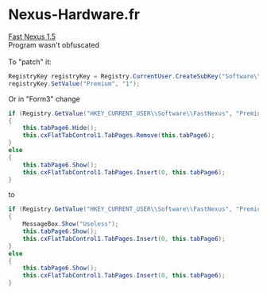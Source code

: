 # Nexus-Hardware.fr


[Fast Nexus 1.5](https://github.com/Leaked0/Nexus-Hardware.fr/tree/main/FastNexus%201.5/Files/Program)<br>Program wasn't obfuscated<br><br>
To "patch" it:

```csharp
RegistryKey registryKey = Registry.CurrentUser.CreateSubKey("Software\\FastNexus");
registryKey.SetValue("Premium", "1");
```

Or in "Form3" change

```csharp
if (Registry.GetValue("HKEY_CURRENT_USER\\Software\\FastNexus", "Premium", null) == null)
{
	this.tabPage6.Hide();
	this.cxFlatTabControl1.TabPages.Remove(this.tabPage6);
}
else
{
	this.tabPage6.Show();
	this.cxFlatTabControl1.TabPages.Insert(0, this.tabPage6);
}
```

to

```csharp
if (Registry.GetValue("HKEY_CURRENT_USER\\Software\\FastNexus", "Premium", null) == null)
{
	MessageBox.Show("Useless");
	this.tabPage6.Show();
	this.cxFlatTabControl1.TabPages.Insert(0, this.tabPage6);
}
else
{
	this.tabPage6.Show();
	this.cxFlatTabControl1.TabPages.Insert(0, this.tabPage6);
}
```
